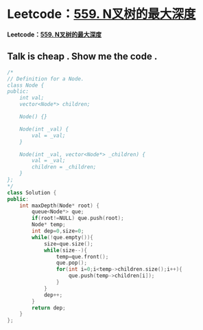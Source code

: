 # Leetcode：[559. N叉树的最大深度](https://leetcode-cn.com/problems/maximum-depth-of-n-ary-tree/)

**Leetcode：[559. N叉树的最大深度](https://leetcode-cn.com/problems/maximum-depth-of-n-ary-tree/)**

## Talk is cheap . Show me the code .

```c++
/*
// Definition for a Node.
class Node {
public:
    int val;
    vector<Node*> children;

    Node() {}

    Node(int _val) {
        val = _val;
    }

    Node(int _val, vector<Node*> _children) {
        val = _val;
        children = _children;
    }
};
*/
class Solution {
public:
    int maxDepth(Node* root) {
        queue<Node*> que;
        if(root!=NULL) que.push(root);
        Node* temp;
        int dep=0,size=0;
        while(!que.empty()){
            size=que.size();
            while(size--){
                temp=que.front();
                que.pop();
                for(int i=0;i<temp->children.size();i++){
                    que.push(temp->children[i]);
                }
            }
            dep++;
        }
        return dep;
    }
};
```


